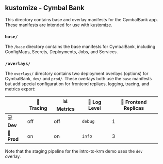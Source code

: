 ## kustomize - Cymbal Bank 

This directory contains base and overlay manifests for the CymbalBank app. These manifests are intended for use with kustomize. 

### `base/` 

The `/base` directory contains the base manifests for CymbalBank, including ConfigMaps, Secrets, Deployments, Jobs, and Services. 

### `/overlays/` 

The `overlays/` directory contains two deployment overlays (options) for CymbalBank, `dev/` and `prod/`. These overlays both use the `base` manifests but add special configuration for frontend repliacs, logging, tracing, and metrics export: 

|      | 🔎 **Tracing** | 📊 **Metrics** | 📝 **Log Level** | 🏦 **Frontend Replicas** |
|------|---------|---------|-----------|---------------------|
| 💻 **Dev**  | off     | off     | `debug`   | 1                   |
| 🚀 **Prod** | on      | on      | `info`    | 3                   |


Note that the staging pipeline for the intro-to-krm demo uses the `dev` overlay. 